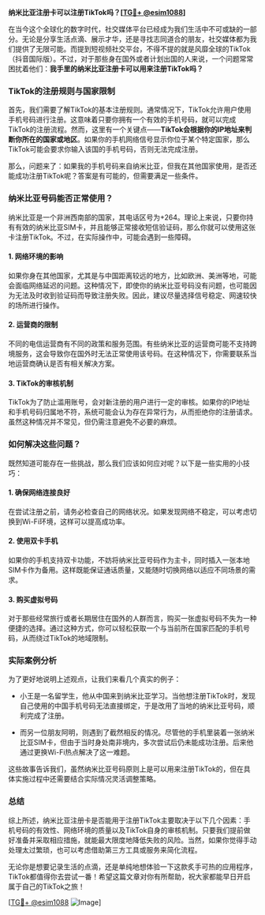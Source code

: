 **纳米比亚注册卡可以注册TikTok吗？[[TG💪+ @esim1088](https://t.me/s/esim1088)]**

在当今这个全球化的数字时代，社交媒体平台已经成为我们生活中不可或缺的一部分。无论是分享生活点滴、展示才华，还是寻找志同道合的朋友，社交媒体都为我们提供了无限可能。而提到短视频社交平台，不得不提的就是风靡全球的TikTok（抖音国际版）。不过，对于那些身在国外或者计划出国的人来说，一个问题常常困扰着他们：**我手里的纳米比亚注册卡可以用来注册TikTok吗？**

### TikTok的注册规则与国家限制

首先，我们需要了解TikTok的基本注册规则。通常情况下，TikTok允许用户使用手机号码进行注册。这意味着只要你拥有一个有效的手机号码，就可以完成TikTok的注册流程。然而，这里有一个关键点——**TikTok会根据你的IP地址来判断你所在的国家或地区**。如果你的手机网络信号显示你位于某个特定国家，那么TikTok可能会要求你输入该国的手机号码，否则无法完成注册。

那么，问题来了：如果我的手机号码来自纳米比亚，但我在其他国家使用，是否还能成功注册TikTok呢？答案是有可能的，但需要满足一些条件。

### 纳米比亚号码能否正常使用？

纳米比亚是一个非洲西南部的国家，其电话区号为+264。理论上来说，只要你持有有效的纳米比亚SIM卡，并且能够正常接收短信验证码，那么你就可以使用这张卡注册TikTok。不过，在实际操作中，可能会遇到一些障碍。

#### 1. **网络环境的影响**
如果你身在其他国家，尤其是与中国距离较远的地方，比如欧洲、美洲等地，可能会面临网络延迟的问题。这种情况下，即使你的纳米比亚号码没有问题，也可能因为无法及时收到验证码而导致注册失败。因此，建议尽量选择信号稳定、网速较快的场所进行操作。

#### 2. **运营商的限制**
不同的电信运营商有不同的政策和服务范围。有些纳米比亚的运营商可能不支持跨境服务，这会导致你在国外时无法正常使用该号码。在这种情况下，你需要联系当地运营商确认是否有相关解决方案。

#### 3. **TikTok的审核机制**
TikTok为了防止滥用账号，会对新注册的用户进行一定的审核。如果你的IP地址和手机号码归属地不符，系统可能会认为存在异常行为，从而拒绝你的注册请求。虽然这种情况并不常见，但仍需注意避免不必要的麻烦。

### 如何解决这些问题？

既然知道可能存在一些挑战，那么我们应该如何应对呢？以下是一些实用的小技巧：

#### 1. **确保网络连接良好**
在尝试注册之前，请务必检查自己的网络状况。如果发现网络不稳定，可以考虑切换到Wi-Fi环境，这样可以提高成功率。

#### 2. **使用双卡手机**
如果你的手机支持双卡功能，不妨将纳米比亚号码作为主卡，同时插入一张本地SIM卡作为备用。这样既能保证通话质量，又能随时切换网络以适应不同场景的需求。

#### 3. **购买虚拟号码**
对于那些经常旅行或者长期居住在国外的人群而言，购买一张虚拟号码不失为一种便捷的选择。通过这种方式，你可以轻松获取一个与当前所在国家匹配的手机号码，从而绕过TikTok的地域限制。

### 实际案例分析

为了更好地说明上述观点，让我们来看几个真实的例子：

- 小王是一名留学生，他从中国来到纳米比亚学习。当他想注册TikTok时，发现自己使用的中国手机号码无法直接绑定，于是改用了当地的纳米比亚号码，顺利完成了注册。
  
- 而另一位朋友阿明，则遇到了截然相反的情况。尽管他的手机里装着一张纳米比亚SIM卡，但由于当时身处南非境内，多次尝试后仍未能成功注册。后来他通过更换Wi-Fi热点解决了这一难题。

这些故事告诉我们，虽然纳米比亚号码原则上是可以用来注册TikTok的，但在具体实施过程中还需要结合实际情况灵活调整策略。

### 总结

综上所述，纳米比亚注册卡是否能用于注册TikTok主要取决于以下几个因素：手机号码的有效性、网络环境的质量以及TikTok自身的审核机制。只要我们提前做好准备并采取相应措施，就能最大限度地降低失败的风险。当然，如果你觉得手动处理太过繁琐，也可以考虑借助第三方工具或服务来简化流程。

无论你是想要记录生活的点滴，还是单纯地想体验一下这款炙手可热的应用程序，TikTok都值得你去尝试一番！希望这篇文章对你有所帮助，祝大家都能早日开启属于自己的TikTok之旅！

[[TG💪+ @esim1088](https://t.me/s/esim1088) ![Image](https://i.postimg.cc/4NQfJmqS/Snipaste-2025-05-13-00-14-12.png)]